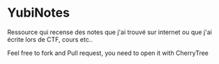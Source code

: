 # YubiNotes


Ressource qui recense des notes que j'ai trouvé sur internet ou que j'ai écrite lors de CTF, cours etc.. 

Feel free to fork and Pull request, you need to open it with CherryTree
